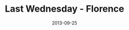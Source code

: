 ---
layout: message
category: message
series: "#culture"
title: "Last Wednesday - Florence"
date: 2013-09-25
message_id: 824
---